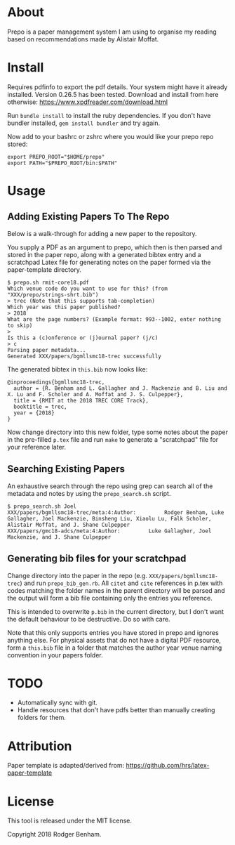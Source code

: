# About

Prepo is a paper management system I am using to organise my reading based
on recommendations made by Alistair Moffat.

# Install

Requires pdfinfo to export the pdf details. 
Your system might have it already installed. Version 0.26.5 has been tested.
Download and install from here otherwise:
https://www.xpdfreader.com/download.html

Run `bundle install` to install the ruby dependencies.
If you don't have bundler installed, `gem install bundler` and try again.

Now add to your bashrc or zshrc where you would like your prepo repo stored:
```
export PREPO_ROOT="$HOME/prepo"
export PATH="$PREPO_ROOT/bin:$PATH"
```

# Usage

## Adding Existing Papers To The Repo

Below is a walk-through for adding a new paper to the repository.

You supply a PDF as an argument to prepo, which then is then parsed and stored
in the paper repo, along with a generated bibtex entry and a scratchpad Latex file for 
generating notes on the paper formed via the paper-template directory. 

```
$ prepo.sh rmit-core18.pdf
Which venue code do you want to use for this? (from "XXX/prepo/strings-shrt.bib")
> trec (Note that this supports tab-completion)
Which year was this paper published?
> 2018
What are the page numbers? (Example format: 993--1002, enter nothing to skip)
>
Is this a (c)onference or (j)ournal paper? (j/c)
> c
Parsing paper metadata...
Generated XXX/papers/bgmllsmc18-trec successfully
```

The generated bibtex in `this.bib` now looks like:
```
@inproceedings{bgmllsmc18-trec,
  author = {R. Benham and L. Gallagher and J. Mackenzie and B. Liu and X. Lu and F. Scholer and A. Moffat and J. S. Culpepper},
  title = {RMIT at the 2018 TREC CORE Track},
  booktitle = trec,
  year = {2018}
}
```
Now change directory into this new folder, type some notes about the paper in the pre-filled `p.tex` file and run `make` to generate a "scratchpad" file for your reference later.

## Searching Existing Papers

An exhaustive search through the repo using grep can search all of the metadata 
and notes by using the `prepo_search.sh` script.

```
$ prepo_search.sh Joel
XXX/papers/bgmllsmc18-trec/meta:4:Author:         Rodger Benham, Luke Gallagher, Joel Mackenzie, Binsheng Liu, Xiaolu Lu, Falk Scholer, Alistair Moffat, and J. Shane Culpepper
XXX/papers/gmc18-adcs/meta:4:Author:         Luke Gallagher, Joel Mackenzie, and J. Shane Culpepper
```

## Generating bib files for your scratchpad 

Change directory into the paper in the repo (e.g. `XXX/papers/bgmllsmc18-trec`) and 
run `prepo_bib_gen.rb`. All `citet` and `cite` references in p.tex with codes matching
the folder names in the parent directory will be parsed and the output will form a 
bib file containing only the entries you reference.

This is intended to overwrite `p.bib` in the current directory, but I don't want the 
default behaviour to be destructive. Do so with care.

Note that this only supports entries you have stored in prepo and ignores anything else.
For physical assets that do not have a digital PDF resource, form a `this.bib` file
in a folder that matches the author year venue naming convention in your papers folder.

# TODO

- Automatically sync with git.
- Handle resources that don't have pdfs better than manually creating folders for them.

# Attribution

Paper template is adapted/derived from:
https://github.com/hrs/latex-paper-template

# License

This tool is released under the MIT license.

Copyright 2018 Rodger Benham.
